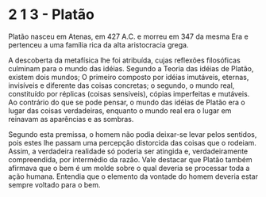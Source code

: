 # 2 1 3 - Platão

Platão nasceu em Atenas, em 427 A.C. e morreu em 347 da mesma Era e pertenceu a uma família rica da alta aristocracia grega.

A descoberta da metafísica lhe foi atribuída, cujas reflexões filosóficas culminam para o mundo das idéias. Segundo a Teoria das idéias de Platão, existem dois mundos; O primeiro composto por idéias imutáveis, eternas, invisíveis e diferente das coisas concretas; o segundo, o mundo real, constituído por réplicas (coisas sensíveis), cópias imperfeitas e mutáveis. Ao contrário do que se pode pensar, o mundo das idéias de Platão era o lugar das coisas verdadeiras, enquanto o mundo real era o lugar em reinavam as aparências e as sombras.

Segundo esta premissa, o homem não podia deixar-se levar pelos sentidos, pois estes lhe passam uma percepção distorcida das coisas que o rodeiam. Assim, a verdadeira realidade só poderia ser atingida e, verdadeiramente compreendida, por intermédio da razão. Vale destacar que Platão também afirmava que o bem é um molde sobre o qual deveria se processar toda a ação humana. Entendia que o elemento da vontade do homem deveria estar sempre voltado para o bem.
